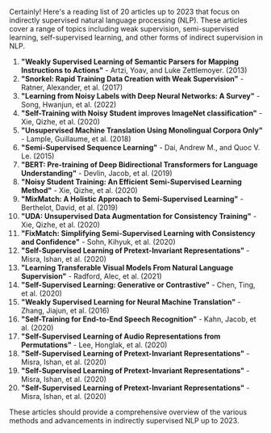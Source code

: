 Certainly! Here's a reading list of 20 articles up to 2023 that focus on indirectly supervised natural language processing (NLP). These articles cover a range of topics including weak supervision, semi-supervised learning, self-supervised learning, and other forms of indirect supervision in NLP.

1. **"Weakly Supervised Learning of Semantic Parsers for Mapping Instructions to Actions"** - Artzi, Yoav, and Luke Zettlemoyer. (2013)
2. **"Snorkel: Rapid Training Data Creation with Weak Supervision"** - Ratner, Alexander, et al. (2017)
3. **"Learning from Noisy Labels with Deep Neural Networks: A Survey"** - Song, Hwanjun, et al. (2022)
4. **"Self-Training with Noisy Student improves ImageNet classification"** - Xie, Qizhe, et al. (2020)
5. **"Unsupervised Machine Translation Using Monolingual Corpora Only"** - Lample, Guillaume, et al. (2018)
6. **"Semi-Supervised Sequence Learning"** - Dai, Andrew M., and Quoc V. Le. (2015)
7. **"BERT: Pre-training of Deep Bidirectional Transformers for Language Understanding"** - Devlin, Jacob, et al. (2019)
8. **"Noisy Student Training: An Efficient Semi-Supervised Learning Method"** - Xie, Qizhe, et al. (2020)
9. **"MixMatch: A Holistic Approach to Semi-Supervised Learning"** - Berthelot, David, et al. (2019)
10. **"UDA: Unsupervised Data Augmentation for Consistency Training"** - Xie, Qizhe, et al. (2020)
11. **"FixMatch: Simplifying Semi-Supervised Learning with Consistency and Confidence"** - Sohn, Kihyuk, et al. (2020)
12. **"Self-Supervised Learning of Pretext-Invariant Representations"** - Misra, Ishan, et al. (2020)
13. **"Learning Transferable Visual Models From Natural Language Supervision"** - Radford, Alec, et al. (2021)
14. **"Self-Supervised Learning: Generative or Contrastive"** - Chen, Ting, et al. (2020)
15. **"Weakly Supervised Learning for Neural Machine Translation"** - Zhang, Jiajun, et al. (2016)
16. **"Self-Training for End-to-End Speech Recognition"** - Kahn, Jacob, et al. (2020)
17. **"Self-Supervised Learning of Audio Representations from Permutations"** - Lee, Honglak, et al. (2020)
18. **"Self-Supervised Learning of Pretext-Invariant Representations"** - Misra, Ishan, et al. (2020)
19. **"Self-Supervised Learning of Pretext-Invariant Representations"** - Misra, Ishan, et al. (2020)
20. **"Self-Supervised Learning of Pretext-Invariant Representations"** - Misra, Ishan, et al. (2020)

These articles should provide a comprehensive overview of the various methods and advancements in indirectly supervised NLP up to 2023.